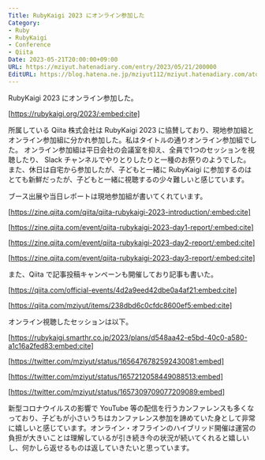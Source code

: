 ```yaml
---
Title: RubyKaigi 2023 にオンライン参加した
Category:
- Ruby
- RubyKaigi
- Conference
- Qiita
Date: 2023-05-21T20:00:00+09:00
URL: https://mziyut.hatenadiary.com/entry/2023/05/21/200000
EditURL: https://blog.hatena.ne.jp/mziyut112/mziyut.hatenadiary.com/atom/entry/6801883189084467709
---
```


RubyKaigi 2023 にオンライン参加した。

[https://rubykaigi.org/2023/:embed:cite]

所属している Qiita 株式会社は RubyKaigi 2023 に協賛しており、現地参加組とオンライン参加組に分かれ参加した。私はタイトルの通りオンライン参加組でした。
オンライン参加組は平日会社の会議室を抑え、全員で1つのセッションを視聴したり、 Slack チャンネルでやりとりしたりと一種のお祭りのようでした。また、休日は自宅から参加したが、子どもと一緒に RubyKaigi に参加するのはとても新鮮だったが、子どもと一緒に視聴するの少々難しいと感じています。

ブース出展や当日レポートは現地参加組が書いてくれています。

[https://zine.qiita.com/qiita/qiita-rubykaigi-2023-introduction/:embed:cite]

[https://zine.qiita.com/event/qiita-rubykaigi-2023-day1-report/:embed:cite]

[https://zine.qiita.com/event/qiita-rubykaigi-2023-day2-report/:embed:cite]

[https://zine.qiita.com/event/qiita-rubykaigi-2023-day3-report/:embed:cite]

また、Qiita で記事投稿キャンペーンも開催しており記事も書いた。

[https://qiita.com/official-events/4d2a9eed42dbe0a4af21:embed:cite]

[https://qiita.com/mziyut/items/238dbd6c0cfdc8600ef5:embed:cite]

オンライン視聴したセッションは以下。

[https://rubykaigi.smarthr.co.jp/2023/plans/d548aa42-e5bd-40c0-a580-a1c16a2fed83:embed:cite]

[https://twitter.com/mziyut/status/1656476782592430081:embed]

[https://twitter.com/mziyut/status/1657212058449088513:embed]

[https://twitter.com/mziyut/status/1657309709077209089:embed]

新型コロナウイルスの影響で YouTube 等の配信を行うカンファレンスも多くなっており、子どもが小さいうちはカンファレンス参加を諦めていた身として非常に嬉しいと感じています。オンライン・オフラインのハイブリッド開催は運営の負担が大きいことは理解しているが引き続き今の状況が続いてくれると嬉しいし、何かしら返せるものは返していきたいと思っています。

